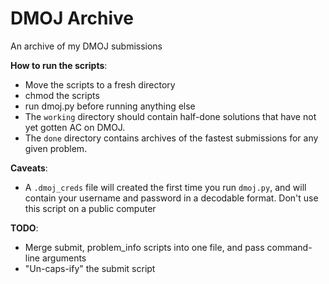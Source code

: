 # DMOJ Archive
An archive of my DMOJ submissions

**How to run the scripts**:
- Move the scripts to a fresh directory
- chmod the scripts
- run dmoj.py before running anything else
- The `working` directory should contain half-done solutions that have not yet gotten AC on DMOJ.
- The `done` directory contains archives of the fastest submissions for any given problem.

**Caveats**:
- A `.dmoj_creds` file will created the first time you run `dmoj.py`, and will contain your username and password in a decodable format. Don't use this script on a public computer

**TODO**:
- Merge submit, problem_info scripts into one file, and pass command-line arguments
- "Un-caps-ify" the submit script
